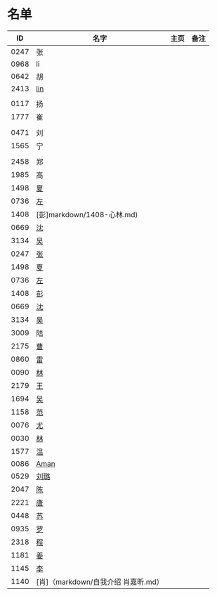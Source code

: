 
# 名单

|  ID    |  名字    |  主页    | 备注     |
| ---- | ---- | ---- | ---- |
| 0247 |  张  |      |      |
| 0968 |  li |      |      |
| 0642 |  胡  |      |      |
| 2413 |   [lin](markdown/2413) |   |      |
|      |      |      |      |
| 0117 | 扬   |      |      |
| 1777 | 崔   |      |      |
|  |      |      |      |
| 0471 | 刘     |      |      |
| 1565 | 宁     |      |      |
|      |      |      |
|2458  |  郑  |      |      |
|1985  |高    |   |
|1498  |[夏](markdown/1498.md)|   |   |
|0736  |[左](markdown/0736-Aurora-Brief.md)    |
|1408  |[彭]markdown/1408-心林.md)     |      |
|0669  |[沈](markdown/0669沈.md)    |   |
|3134  |[吴](markdown/3134简介.md)    |   |
|0247  |[张](markdown/0247.md)    |   |
|1498  |[夏](markdown/1498.md)|   |   |
|0736  |[左](markdown/0736-Aurora-Brief.md)    |
|1408  |[彭](markdown/1408-心林.md)     |      |
|0669  |[沈](markdown/0669沈.md)    |   |
|3134  |[吴](markdown/3134简介.md)    |   |
|3009  |陆 |      |      
|2175  |[曹](markdown/2175.md)    |   |
|0860  |[雷](markdown/0860.md)|   |
|0090  |[林](markdown/0090.md)    |   |
|2179  |[王](markdown/2179-王.md)    |   |
|1694  |[吴](markdown/1694.md)   | |
|1158  |[范](markdown/1158.md)    |   |
|0076  |[尤](markdown/0076.md)    |   |
|0030  |[林](markdown/0030.md)    |   |
|1577  |[温](markdown/1577.md)    |   |
|0086  |[Aman](markdown/自我介绍.md)  |   |
|0529  |[刘璐](markdown/刘璐.md)    |   |
|2047  |[陈](markdown/2047.md)    |   |
|2221  |[唐](markdown/2221.md)   |  |
|0448  |[苏](markdown/0448.md)    |   |
|0935  |[罗](markdown/0935.md)    |   |
|2318  |[程](markdown/2318.md)    |   |	
|1181  |[姜](markdown/1181.md)    |   |	
|1145  |[李](markdown/1145.md)    |   |
|1140  |[肖]（markdown/自我介绍 肖嘉昕.md）|   |
